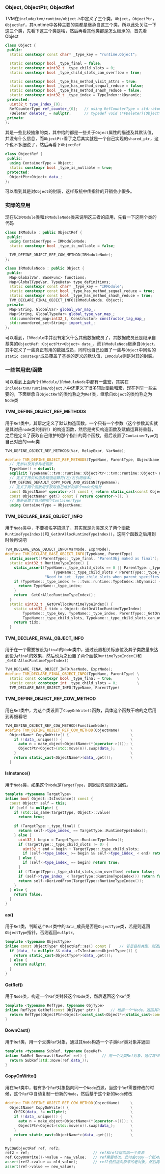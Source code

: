 ### Object, ObjectPtr, ObjectRef

TVM在`include/tvm/runtime/object.h`中定义了三个类，`Object`，`ObjectPtr`，`ObjectRef`，其runtime中各种主要的类都是继承自这三个类，所以此处关注一下这三个类，先看下这三个类是啥，然后再看其他类都是怎么继承的，首先看Object

```C++
class Object {
 public:
  static constexpr const char* _type_key = "runtime.Object";

  static constexpr bool _type_final = false;
  static constexpr uint32_t _type_child_slots = 0;
  static constexpr bool _type_child_slots_can_overflow = true;

  static constexpr bool _type_has_method_visit_attrs = true;
  static constexpr bool _type_has_method_sequal_reduce = false;
  static constexpr bool _type_has_method_shash_reduce = false;
  static constexpr uint32_t _type_index = TypeIndex::kDynamic;
 protected:
  uint32_t type_index_{0};
  RefCounterType ref_counter_{0};	// using RefCounterType = std::atomic<int32_t>;
  FDeleter deleter_ = nullptr;		// typedef void (*FDeleter)(Object* self);
 private:
};
```

其是一些比较抽象的类，其中给的都是一些关于`Object`属性的描述及其默认值，并没有什么信息，而`ObjectPtr`看了之后其实就是一个自己实现的`shared_ptr`，这个也不多细说了，然后再看下`ObjectRef`

```C++
class ObjectRef {
 public:
  using ContainerType = Object;
  static constexpr bool _type_is_nullable = true;
 protected:
  ObjectPtr<Object> data_;
};
```

可以看到其是对`Object`的封装，这样系统中传指针的开销会小很多。

### 实际的应用

现在以`IRModule`类和`IRModuleNode`类来说明这三者的应用，先看一下这两个类的代码

```C++
class IRModule : public ObjectRef {
 public:
  using ContainerType = IRModuleNode;
  static constexpr bool _type_is_nullable = false;

  TVM_DEFINE_OBJECT_REF_COW_METHOD(IRModuleNode);
};

class IRModuleNode : public Object {
 public:
  Map<GlobalVar, BaseFunc> functions;
  Map<GlobalTypeVar, TypeData> type_definitions;
  static constexpr const char* _type_key = "IRModule";
  static constexpr const bool _type_has_method_sequal_reduce = true;
  static constexpr const bool _type_has_method_shash_reduce = true;
  TVM_DECLARE_FINAL_OBJECT_INFO(IRModuleNode, Object);
 private:
  Map<String, GlobalVar> global_var_map_;
  Map<String, GlobalTypeVar> global_type_var_map_;
  std::unordered_map<int32_t, Constructor> constructor_tag_map_;
  std::unordered_set<String> import_set_;
};
```

可以看到，`IRModule`中并没有定义什么其他数据成员了，其数据成员还是继承自基类的`ObjectRef::ObjectPtr<Object> data_`，而`IRModuleNode`继承自`Object`，其中定义了一些真正有用的数据成员，同时也自己设置了一些与`Object`中同名的`static constexpr`成员覆盖了基类的定义的默认值，`IRModule`则是对其的封装。

### 一些常用宏/函数

可以看到上面两个`IRModule/IRModuleNode`中都有一些宏，其实在`include/tvm/runtime/object.h`中还定义了很多辅助函数和宏，现在列举一些主要的，下面继承自`ObjectRef`的类均称之为`Ref`类，继承自`Object`的类均称之为`Node`类

#### TVM_DEFINE_OBJECT_REF_METHODS

用于`Ref`类中，其帮之定义了默认构造函数，一个只有一个参数（这个参数其实就是其对应`node`类的指针）的构造函数，然后是拷贝构造函数及赋值运算符重载，之后是定义了获取自己维护的那个指针的两个函数，最后设置了`ContainerType`为自己对应的`node`类

```C++
TVM_DEFINE_OBJECT_REF_METHODS(Var, RelayExpr, VarNode);

#define TVM_DEFINE_OBJECT_REF_METHODS(TypeName, ParentType, ObjectName)                        \
  // 无参以及有参构造函数
  TypeName() = default; 	                                                                   \
  explicit TypeName(::tvm::runtime::ObjectPtr<::tvm::runtime::Object> n) : ParentType(n) {}    \
  // 定义了拷贝构造及赋值运算符(左/右引用版本)
  TVM_DEFINE_DEFAULT_COPY_MOVE_AND_ASSIGN(TypeName);                                           \
  // 定义了两个函数用于获取自己维护的那个node的指针
  const ObjectName* operator->() const { return static_cast<const ObjectName*>(data_.get()); } \
  const ObjectName* get() const { return operator->(); }                                       \
  // 重新设置了自己的那个ContainerType
  using ContainerType = ObjectName;
```

#### TVM_DECLARE_BASE_OBJECT_INFO

用于`Node`类中，不要被名字搞混了，其实就是为类定义了两个函数`RuntimeTypeIndex()`和`_GetOrAllocRuntimeTypeIndex()`，这两个函数之后用到时候再说吧

```C++
TVM_DECLARE_BASE_OBJECT_INFO(VarNode, ExprNode);
#define TVM_DECLARE_BASE_OBJECT_INFO(TypeName, ParentType)                                     \
  static_assert(!ParentType::_type_final, "ParentObj maked as final");                         \
  static uint32_t RuntimeTypeIndex() {                                                         \
    static_assert(TypeName::_type_child_slots == 0 || ParentType::_type_child_slots == 0 ||    \
                      TypeName::_type_child_slots < ParentType::_type_child_slots,             \
                  "Need to set _type_child_slots when parent specifies it.");                  \
    if (TypeName::_type_index != ::tvm::runtime::TypeIndex::kDynamic) {                        \
      return TypeName::_type_index;                                                            \
    }                                                                                          \
    return _GetOrAllocRuntimeTypeIndex();                                                      \
  }                                                                                            \
  static uint32_t _GetOrAllocRuntimeTypeIndex() {                                              \
    static uint32_t tidx = Object::GetOrAllocRuntimeTypeIndex(                                 \
        TypeName::_type_key, TypeName::_type_index, ParentType::_GetOrAllocRuntimeTypeIndex(), \
        TypeName::_type_child_slots, TypeName::_type_child_slots_can_overflow);                \
    return tidx;                                                                               \
  }
```

#### TVM_DECLARE_FINAL_OBJECT_INFO

用于在一个需要被设为`final`的`Node`类中，通过设置相关标志位及其子类数量来达到设为`final`的效果，然后也为之设置了两个函数`RuntimeTypeIndex()`和`_GetOrAllocRuntimeTypeIndex()`

```C++
TVM_DECLARE_FINAL_OBJECT_INFO(VarNode, ExprNode);
#define TVM_DECLARE_FINAL_OBJECT_INFO(TypeName, ParentType) \
  static const constexpr bool _type_final = true;           \
  static const constexpr int _type_child_slots = 0;         \
  TVM_DECLARE_BASE_OBJECT_INFO(TypeName, ParentType)
```

#### TVM_DEFINE_OBJECT_REF_COW_METHOD

用在`Ref`类中，为这个类设置了`CopyOnWrite()`函数，具体这个函数干啥的之后用到再细看吧

```C++
TVM_DEFINE_OBJECT_REF_COW_METHOD(FunctionNode);
#define TVM_DEFINE_OBJECT_REF_COW_METHOD(ObjectName)     \
  ObjectName* CopyOnWrite() {                            \
    if (!data_.unique()) {                               \
      auto n = make_object<ObjectName>(*(operator->())); \
      ObjectPtr<Object>(std::move(n)).swap(data_);       \
    }                                                    \
    return static_cast<ObjectName*>(data_.get());        \
  }
```

#### IsInstance()

用于`Node`类，如果这个`Node`是`TargetType`，则返回真否则返回假。

```C++
template <typename TargetType>
inline bool Object::IsInstance() const {
  const Object* self = this;
  if (self != nullptr) {
    if (std::is_same<TargetType, Object>::value) 
      return true;
      
    if (TargetType::_type_final) {
      return self->type_index_ == TargetType::RuntimeTypeIndex();
    } else {
      uint32_t begin = TargetType::RuntimeTypeIndex();
      if (TargetType::_type_child_slots != 0) {
        uint32_t end = begin + TargetType::_type_child_slots;
        if (self->type_index_ >= begin && self->type_index_ < end) return true;
      } else {
        if (self->type_index_ == begin) return true;
      }
      if (!TargetType::_type_child_slots_can_overflow) return false;
      if (self->type_index_ < TargetType::RuntimeTypeIndex()) return false;
      return self->DerivedFrom(TargetType::RuntimeTypeIndex());
    }
  } else {
    return false;
  }
}
```

#### as()

用于`Ref`类，判断这个`Ref`类中的`data_`成员是否是`ObjectType`类，若是则返回`ObjectType`指针，否则返回`nullptr`。

```C++
template <typename ObjectType>
inline const ObjectType* ObjectRef::as() const {    // 若是目标类型，则返回data_，也即那个Node成员
  if (data_ != nullptr && data_->IsInstance<ObjectType>()) {
    return static_cast<ObjectType*>(data_.get());
  } else {
    return nullptr;
  }
}
```

#### GetRef()

用于`Node`类，构造一个`Ref`类封装这个`Node`类，然后返回这个`Ref`类

```C++
template <typename RefType, typename ObjType>
inline RefType GetRef(const ObjType* ptr) {     // 根据一个*Node，返回其Ref封装
  return RefType(ObjectPtr<Object>(const_cast<Object*>(static_cast<const Object*>(ptr))));
}
```

#### DownCast()

用于`Ref`类，用一个父类`Ref`对象，通过其`Node`构造一个子类`Ref`类对象并返回

```C++
template <typename SubRef, typename BaseRef>
inline SubRef Downcast(BaseRef ref) {       // 用一个父类Ref对象，通过其*Node构造一个子类Ref类对象
  return SubRef(std::move(ref.data_));
}

```

#### CopyOnWrite()

用在`Ref`类中，若有多个`Ref`对象指向同一个`Node`资源，当这个`Ref`需要修改的时候，这个`Ref`中自动复制一份新的`Node`，然后基于这个新的`Node`修改

```C++
#define TVM_DEFINE_OBJECT_REF_COW_METHOD(ObjectName)     \
  ObjectName* CopyOnWrite() {                            \
    CHECK(data_ != nullptr);                             \
    if (!data_.unique()) {                               \
      auto n = make_object<ObjectName>(*(operator->())); \
      ObjectPtr<Object>(std::move(n)).swap(data_);       \
    }                                                    \
    return static_cast<ObjectName*>(data_.get());        \
  }

MyCOWObjectRef ref, ref2; 
ref2 = ref;								// ref和ref2指向同一个资源
ref.CopyOnWrite()->value = new_value;	// ref需要修改，此时会copy一个新对象，ref指向新对象
assert(ref2->value == old_value);		// ref2仍然指向原来的老对象，然后再对新对象中内容做修改
assert(ref->value == new_value);
```

